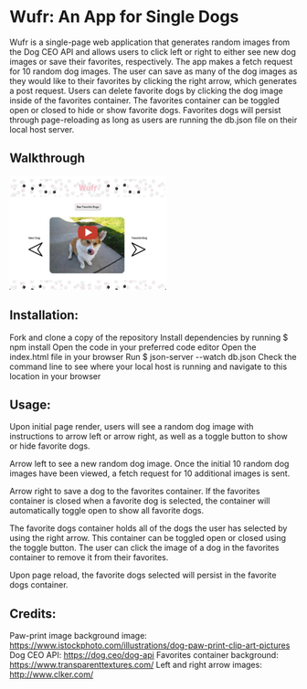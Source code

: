 # Wufr: An App for Single Dogs

Wufr is a single-page web application that generates random images from the Dog CEO API and allows users to click left or right to either see new dog images or save their favorites, respectively. The app makes a fetch request for 10 random dog images. The user can save as many of the dog images as they would like to their favorites by clicking the right arrow, which generates a post request. Users can delete favorite dogs by clicking the dog image inside of the favorites container. The favorites container can be toggled open or closed to hide or show favorite dogs. Favorites dogs will persist through page-reloading as long as users are running the db.json file on their local host server.

## Walkthrough

<a href="https://www.youtube.com/watch?v=WAt56Ji8z8I" title="Wufr Application Walkthrough"><img src="./img/wufr-play.jpeg" height="200px" alt="Wufr Walkthrough" /></a>

## Installation:
Fork and clone a copy of the repository
Install dependencies by running $ npm install
Open the code in your preferred code editor
Open the index.html file in your browser
Run $ json-server --watch db.json
Check the command line to see where your local host is running and navigate to this location in your browser

## Usage:
Upon initial page render, users will see a random dog image with instructions to arrow left or arrow right, as well as a toggle button to show or hide favorite dogs.

Arrow left to see a new random dog image. Once the initial 10 random dog images have been viewed, a fetch request for 10 additional images is sent.

Arrow right to save a dog to the favorites container. If the favorites container is closed when a favorite dog is selected, the container will automatically toggle open to show all favorite dogs. 

The favorite dogs container holds all of the dogs the user has selected by using the right arrow. This container can be toggled open or closed using the toggle button. The user can click the image of a dog in the favorites container to remove it from their favorites.

Upon page reload, the favorite dogs selected will persist in the favorite dogs container.

## Credits:
Paw-print image background image: https://www.istockphoto.com/illustrations/dog-paw-print-clip-art-pictures
Dog CEO API: https://dog.ceo/dog-api 
Favorites container background: https://www.transparenttextures.com/ 
Left and right arrow images: http://www.clker.com/
